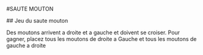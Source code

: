 #SAUTE MOUTON

## Jeu du saute mouton

Des moutons arrivent a droite et a gauche et doivent se croiser.
Pour gagner, placez tous les moutons de droite a Gauche et tous les moutons de gauche a droite
